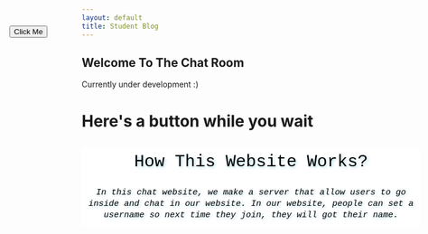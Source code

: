 ```yaml
---
layout: default
title: Student Blog
---
```



## Welcome To The Chat Room

Currently under development :)

# Here's a button while you wait

<html>
<head>
<style>
  #movingButton {
    position: absolute;
    top: 100px;
    left: 100px;
  }
</style>
</head>
<body>

<button id="movingButton">Click Me</button>

<script>
  const button = document.getElementById("movingButton");
  const maxX = window.innerWidth - button.clientWidth;
  const maxY = window.innerHeight - button.clientHeight;

  button.addEventListener("click", () => {
    const newX = Math.random() * maxX;
    const newY = Math.random() * maxY;

    button.style.left = newX + "px";
    button.style.top = newY + "px";
  });
</script>

</body>
</html>

<html>
<head>
    <style>
        .box {
            width: 600px;
            height: 70px;
            background-color: white;
            color: black;
            position: relative;
        }
        .p1 {
            font-family: "Lucida Console", "Courier New", monospace;
            text-align: center;
            line-height: 50px;
            font-size: 30px;
            text-shadow: 2px 2px 5px lightblue;
          }
        .p2 {
          font-family: "Lucida Console", "Courier New", monospace;
            text-align: center;
            line-height: 20px;
            font-size: 15px;
        }
      </style>
</head>
<body>
    <div class='p1'>
    <div class='box'>
    <p>How This Website Works?</p>
    </div>
    <div class='p2'>
    <div class='box'>
    <i>In this chat website, we make a server that allow users to go inside and chat in  our website. In our website, people can set a username so next time they join, they will got their name. </i>
    </div>
